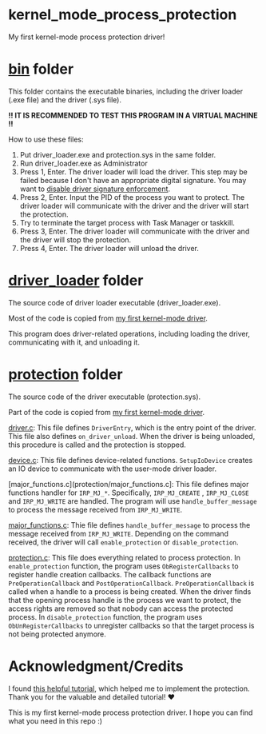 # kernel_mode_process_protection
My first kernel-mode process protection driver!

# [bin](bin) folder
This folder contains the executable binaries, including the driver loader (.exe file) and the driver (.sys file).

<b> !! IT IS RECOMMENDED TO TEST THIS PROGRAM IN A VIRTUAL MACHINE !! </b>

How to use these files:
1. Put driver_loader.exe and protection.sys in the same folder.
2. Run driver_loader.exe as Administrator
3. Press 1, Enter. The driver loader will load the driver. This step may be failed because I don't have an appropriate digital signature. You may want to [disable driver signature enforcement](https://windowsreport.com/driver-signature-enforcement-windows-10/).
4. Press 2, Enter. Input the PID of the process you want to protect. The driver loader will communicate with the driver and the driver will start the protection.
5. Try to terminate the target process with Task Manager or taskkill.
5. Press 3, Enter. The driver loader will communicate with the driver and the driver will stop the protection.
6. Press 4, Enter. The driver loader will unload the driver.

# [driver_loader](driver_loader) folder
The source code of driver loader executable (driver_loader.exe).

Most of the code is copied from [my first kernel-mode driver](https://github.com/SweetIceLolly/My_First_Driver).

This program does driver-related operations, including loading the driver, communicating with it, and unloading it.

# [protection](protection) folder
The source code of the driver executable (protection.sys).

Part of the code is copied from [my first kernel-mode driver](https://github.com/SweetIceLolly/My_First_Driver).

[driver.c](protection/driver.c): This file defines `DriverEntry`, which is the entry point of the driver. This file also defines `on_driver_unload`. When the driver is being unloaded, this procedure is called and the protection is stopped.

[device.c](protection/device.c): This file defines device-related functions. `SetupIoDevice` creates an IO device to communicate with the user-mode driver loader.

[major_functions.c](protection/major_functions.c]: This file defines major functions handler for `IRP_MJ_*`. Specifically, `IRP_MJ_CREATE` , `IRP_MJ_CLOSE` and `IRP_MJ_WRITE` are handled. The program will use `handle_buffer_message` to process the message received from `IRP_MJ_WRITE`.

[major_functions.c](protection/major_functions.c): Thie file defines `handle_buffer_message` to process the message received from `IRP_MJ_WRITE`. Depending on the command received, the driver will call `enable_protection` or `disable_protection`.

[protection.c](protection/protection.c): This file does everything related to process protection. In `enable_protection` function, the program uses `ObRegisterCallbacks` to register handle creation callbacks. The callback functions are `PreOperationCallback` and `PostOperationCallback`. `PreOperationCallback` is called when a handle to a process is being created. When the driver finds that the opening process handle is the process we want to protect, the access rights are removed so that nobody can access the protected process. In `disable_protection` function, the program uses `ObUnRegisterCallbacks` to unregister callbacks so that the target process is not being protected anymore.

# Acknowledgment/Credits
I found [this helpful tutorial](https://www.evilsocket.net/2014/02/05/termination-and-injection-self-defense-on-windows/), which helped me to implement the protection. Thank you for the valuable and detailed tutorial! ❤

This is my first kernel-mode process protection driver. I hope you can find what you need in this repo :)
